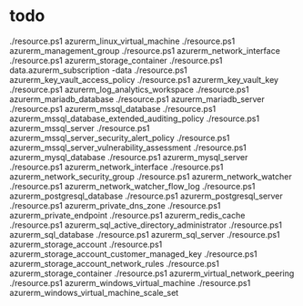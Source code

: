 # todo

./resource.ps1 azurerm_linux_virtual_machine
./resource.ps1 azurerm_management_group
./resource.ps1 azurerm_network_interface
./resource.ps1 azurerm_storage_container
./resource.ps1 data.azurerm_subscription -data
./resource.ps1 azurerm_key_vault_access_policy
./resource.ps1 azurerm_key_vault_key
./resource.ps1 azurerm_log_analytics_workspace
./resource.ps1 azurerm_mariadb_database
./resource.ps1 azurerm_mariadb_server
./resource.ps1 azurerm_mssql_database
./resource.ps1 azurerm_mssql_database_extended_auditing_policy
./resource.ps1 azurerm_mssql_server
./resource.ps1 azurerm_mssql_server_security_alert_policy
./resource.ps1 azurerm_mssql_server_vulnerability_assessment
./resource.ps1 azurerm_mysql_database
./resource.ps1 azurerm_mysql_server
./resource.ps1 azurerm_network_interface
./resource.ps1 azurerm_network_security_group
./resource.ps1 azurerm_network_watcher
./resource.ps1 azurerm_network_watcher_flow_log
./resource.ps1 azurerm_postgresql_database
./resource.ps1 azurerm_postgresql_server
./resource.ps1 azurerm_private_dns_zone
./resource.ps1 azurerm_private_endpoint
./resource.ps1 azurerm_redis_cache
./resource.ps1 azurerm_sql_active_directory_administrator
./resource.ps1 azurerm_sql_database
./resource.ps1 azurerm_sql_server
./resource.ps1 azurerm_storage_account
./resource.ps1 azurerm_storage_account_customer_managed_key
./resource.ps1 azurerm_storage_account_network_rules
./resource.ps1 azurerm_storage_container
./resource.ps1 azurerm_virtual_network_peering
./resource.ps1 azurerm_windows_virtual_machine
./resource.ps1 azurerm_windows_virtual_machine_scale_set
